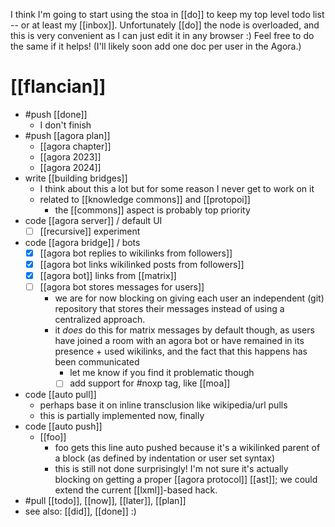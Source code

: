 I think I'm going to start using the stoa in [[do]] to keep my top level todo list -- or at least my [[inbox]]. Unfortunately [[do]] the node is overloaded, and this is very convenient as I can just edit it in any browser :) Feel free to do the same if it helps! (I'll likely soon add one doc per user in the Agora.)

# [[flancian]]
- #push [[done]]
    - I don't finish 
- #push [[agora plan]]
    - [[agora chapter]]
    - [[agora 2023]]
    - [[agora 2024]]
- write [[building bridges]]
  - I think about this a lot but for some reason I never get to work on it
  - related to [[knowledge commons]] and [[protopoi]]
      - the [[commons]] aspect is probably top priority
- code [[agora server]] / default UI
    - [ ] [[recursive]] experiment
- code [[agora bridge]] / bots
  - [x] [[agora bot replies to wikilinks from followers]]
  - [x] [[agora bot links wikilinked posts from followers]]
  - [x] [[agora bot]] links from [[matrix]]
  - [ ] [[agora bot stores messages for users]]
      - we are for now blocking on giving each user an independent (git) repository that stores their messages instead of using a centralized approach.
      - it *does* do this for matrix messages by default though, as users have joined a room with an agora bot or have remained in its presence + used wikilinks, and the fact that this happens has been communicated
          - let me know if you find it problematic though
          - [ ] add support for #noxp tag, like [[moa]]
- code [[auto pull]]
  - perhaps base it on inline transclusion like wikipedia/url pulls
  - this is partially implemented now, finally
- code [[auto push]]
  - [[foo]]
      - foo gets this line auto pushed because it's a wikilinked parent of a block (as defined by indentation or user set syntax)
      - this is still not done surprisingly! I'm not sure it's actually blocking on getting a proper [[agora protocol]] [[ast]]; we could extend the current [[lxml]]-based hack.
- #pull [[todo]], [[now]], [[later]], [[plan]]
- see also: [[did]], [[done]] :)